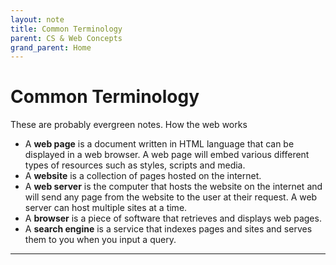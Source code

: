 ```yaml
---
layout: note
title: Common Terminology
parent: CS & Web Concepts
grand_parent: Home
---
```


# Common Terminology

These are probably evergreen notes. How the web works

- A **web page** is a document written in HTML language that can be displayed in a web browser. A web page will embed various different types of resources such as styles, scripts and media.
- A **website** is a collection of pages hosted on the internet.
- A **web server** is the computer that hosts the website on the internet and will send any page from the website to the user at their request. A web server can host multiple sites at a time.
- A **browser** is a piece of software that retrieves and displays web pages.
- A **search engine** is a service that indexes pages and sites and serves them to you when you input a query.

---
